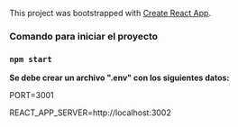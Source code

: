 This project was bootstrapped with [Create React App](https://github.com/facebook/create-react-app).

### Comando para iniciar el proyecto
### `npm start`

**Se debe crear un archivo ".env" con los siguientes datos:**

PORT=3001

REACT_APP_SERVER=http://localhost:3002
